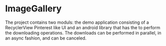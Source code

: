 # ImageGallery

The project contains two moduls: the demo application consisting of a RecyclerView Pinterest like UI and an android library that has the
to perform the downloading operations. The downloads can be performed in parallel, in an async fashion, and can be canceled.

